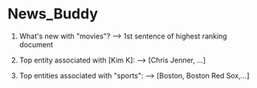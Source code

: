 # News_Buddy

1. What's new with "movies"?
  --> 1st sentence of highest ranking document
  
2. Top entity associated with [Kim K]:
  --> [Chris Jenner, ...]
  
3. Top entities associated with "sports":
  --> [Boston, Boston Red Sox,...]
